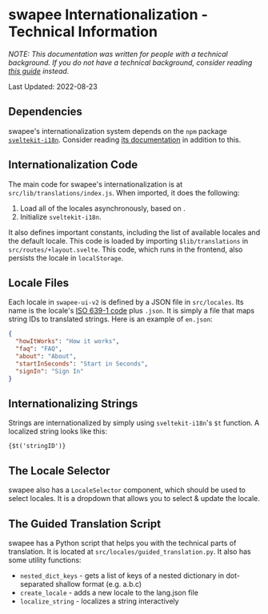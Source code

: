 # swapee Internationalization - Technical Information

_NOTE: This documentation was written for people with a technical background. If you do not have a technical background, consider reading [this guide](./i18n.md) instead._

Last Updated: 2022-08-23

## Dependencies

swapee's internationalization system depends on the `npm` package [`sveltekit-i18n`](https://www.npmjs.com/package/sveltekit-i18n). Consider reading [its documentation](https://github.com/sveltekit-i18n/lib/tree/master/docs/README.md) in addition to this.

## Internationalization Code

The main code for swapee's internationalization is at `src/lib/translations/index.js`. When imported, it does the following:

1. Load all of the locales asynchronously, based on .
2. Initialize `sveltekit-i18n`.

It also defines important constants, including the list of available locales and the default locale. This code is loaded by importing `$lib/translations` in `src/routes/+layout.svelte`. This code, which runs in the frontend, also persists the locale in `localStorage`.

## Locale Files

Each locale in `swapee-ui-v2` is defined by a JSON file in `src/locales`. Its name is the locale's [ISO 639-1 code](https://en.wikipedia.org/wiki/ISO_639-1) plus `.json`. It is simply a file that maps string IDs to translated strings. Here is an example of `en.json`:

```json
{
  "howItWorks": "How it works",
  "faq": "FAQ",
  "about": "About",
  "startInSeconds": "Start in Seconds",
  "signIn": "Sign In"
}
```

## Internationalizing Strings

Strings are internationalized by simply using `sveltekit-i18n`'s `$t` function. A localized string looks like this:

```
{$t('stringID')}
```

## The Locale Selector

swapee also has a `LocaleSelector` component, which should be used to select locales. It is a dropdown that allows you to select & update the locale.

## The Guided Translation Script

swapee has a Python script that helps you with the technical parts of translation. It is located at `src/locales/guided_translation.py`. It also has some utility functions:

- `nested_dict_keys` - gets a list of keys of a nested dictionary in dot-separated shallow format (e.g. a.b.c)
- `create_locale` - adds a new locale to the lang.json file
- `localize_string` - localizes a string interactively
